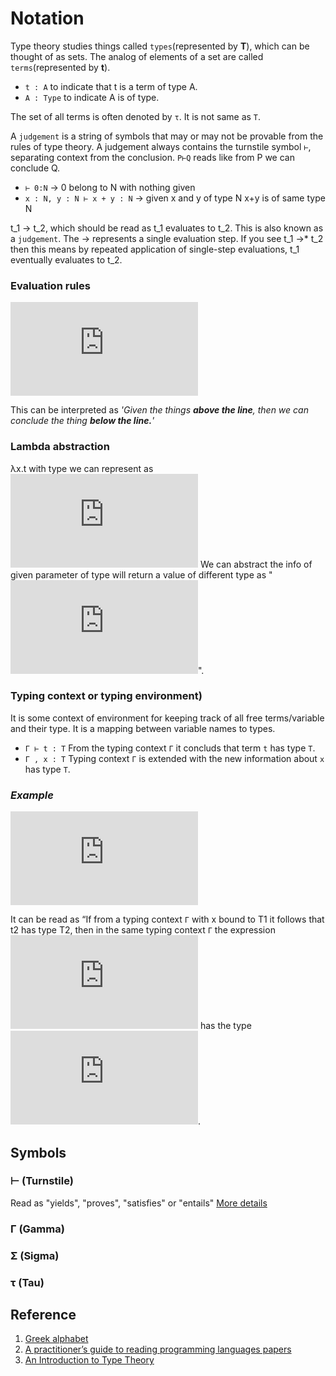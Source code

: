 # Notation
Type theory studies things called `types`(represented by **T**), which can be thought of as sets. The analog of elements of a set are called `terms`(represented by **t**).
- `t : A` to indicate that t is a term of type A.
- `A : Type` to indicate A is of type.

The set of all terms is often denoted by `τ`. It is not same as `T`.

A `judgement` is a string of symbols that may or may not be provable from the rules of type theory. A judgement always contains the turnstile symbol `⊢`, separating context from the conclusion. `P⊢Q` reads like from P we can conclude Q.
- `⊢ 0:N`  -> 0 belong to N with nothing given
- `x : N, y : N ⊢ x + y : N` -> given x and y of type N x+y is of same type N

t_1 → t_2, which should be read as t_1 evaluates to t_2. This is also known as a `judgement`. The → represents a single evaluation step. If you see t_1  →* t_2 then this means by repeated application of single-step evaluations, t_1 eventually evaluates to t_2.

### Evaluation rules
![Alternate image text](https://s0.wp.com/latex.php?latex=%5Cdisplaystyle+%5Cfrac%7Bt_1%5C++%5Crightarrow+t%27_%7B1%7D%7D%7B%5Cmathrm%7Bif%7D%5C++t_1%5C++%5Cmathrm%7Bthen%7D%5C++t_2%5C++%5Cmathrm%7Belse%7D%5C++t_3+%5Crightarrow+%5Cmathrm%7Bif%7D%5C++t%27_1%5C++%5Cmathrm%7Bthen%7D%5C++t_2%5C++%5Cmathrm%7Belse%7D%5C++t_3%7D&bg=ffffff&fg=333333&s=0) 

This can be interpreted as *'Given the things **above the line**, then we can conclude the thing **below the line.**'*

### Lambda abstraction 
λx.t with type we can represent as ![Alternate image text](https://s0.wp.com/latex.php?latex=%5Clambda+x%3A%5Cmathrm%7BT_1%7D+.+t_2&bg=ffffff&fg=333333&s=0)
We can abstract the info of given parameter of type will return a value of different type as  "![Alternate image text](https://s0.wp.com/latex.php?latex=%5Cmathrm%7BT_1%7D%5C+%5Crightarrow%5C+%5Cmathrm%7BT_2%7D&bg=ffffff&fg=333333&s=0)".

### Typing context or typing environment)
It is some context of environment for keeping track of all free terms/variable and their type. It is a mapping between variable names to types.

- `Γ ⊢ t : T` From the typing context `Γ` it concluds that term `t` has type `T`. 
- `Γ , x : T` Typing context `Γ` is extended with the new information about `x` has type `T`. 

### *Example*
![Alternate image text](https://s0.wp.com/latex.php?latex=%5Cdisplaystyle+%5Cfrac%7B%5CGamma%2C+x+%3A+%5Cmathrm%7BT_1%7D+%5Cvdash+t_2+%3A+%5Cmathrm%7BT_2%7D%7D%7B%5CGamma+%5Cvdash+%5Clambda+x%3A%5Cmathrm%7BT-1%7D.t_2+%3A+%5Cmathrm%7BT_1%7D+%5Crightarrow+%5Cmathrm%7BT_2%7D%7D&bg=ffffff&fg=333333&s=0)

It can be read as “If from a typing context `Γ` with x bound to T1 it follows that t2 has type T2, then in the same typing context `Γ` the expression ![Alternate image text](https://s0.wp.com/latex.php?latex=%5Clambda+x%3A%5Cmathrm%7BT_1%7D.t_2&bg=ffffff&fg=333333&s=0) has the type ![Alternate image text](https://s0.wp.com/latex.php?latex=%5Cmathrm%7BT_1%7D+%5Crightarrow+%5Cmathrm%7BT_2%7D&bg=ffffff&fg=333333&s=0).
## Symbols
###  &#8866; (Turnstile)
Read as "yields", "proves", "satisfies" or "entails"
[More details](https://en.wikipedia.org/wiki/Turnstile_(symbol))
### Γ (Gamma)
### Σ (Sigma)
### τ (Tau)

## Reference
1. [Greek alphabet](https://en.wikipedia.org/wiki/Greek_alphabet#Letters)
2. [A practitioner’s guide to reading programming languages papers](https://blog.acolyer.org/2018/01/26/a-practitioners-guide-to-reading-programming-languages-papers/)
3. [An Introduction to Type Theory](https://pdfs.semanticscholar.org/presentation/7552/f96072bbeeeca9ba5719eb364d5fd54939b2.pdf)

